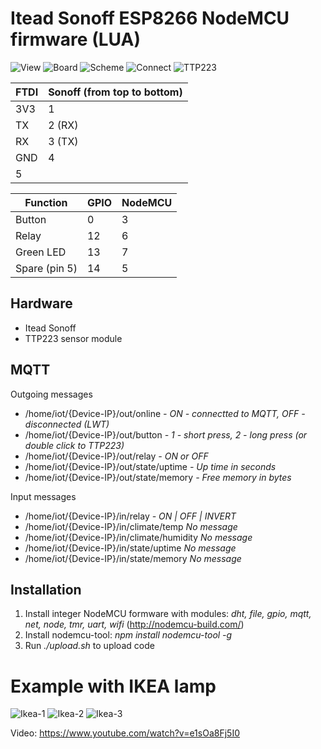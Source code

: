 # Itead Sonoff ESP8266 NodeMCU firmware (LUA)

![View](pic/view.jpg "View")
![Board](pic/board.jpg "Board")
![Scheme](pic/scheme.jpg "Scheme")
![Connect](pic/connect.jpg "Connect")
![TTP223](pic/ttp223.jpg "TTP223")

FTDI | Sonoff (from top to bottom)
--- | ---
3V3	| 1
TX | 2 (RX)
RX | 3 (TX)
GND | 4
 | 5

Function | GPIO | NodeMCU
--- | --- | ---
Button | 0 | 3
Relay | 12 | 6
Green LED | 13 | 7
Spare (pin 5) | 14 | 5


## Hardware
- Itead Sonoff
- TTP223 sensor module

## MQTT
Outgoing messages

- /home/iot/{Device-IP}/out/online               *- ON - connectted to MQTT, OFF - disconnected (LWT)*
- /home/iot/{Device-IP}/out/button               *- 1 - short press, 2 - long press (or double click to TTP223)*
- /home/iot/{Device-IP}/out/relay                *- ON or OFF*
- /home/iot/{Device-IP}/out/state/uptime         *- Up time in seconds*
- /home/iot/{Device-IP}/out/state/memory         *- Free memory in bytes*

Input messages
- /home/iot/{Device-IP}/in/relay                *- ON | OFF | INVERT*
- /home/iot/{Device-IP}/in/climate/temp         *No message*
- /home/iot/{Device-IP}/in/climate/humidity     *No message*
- /home/iot/{Device-IP}/in/state/uptime         *No message*
- /home/iot/{Device-IP}/in/state/memory         *No message*

## Installation
1. Install integer NodeMCU formware with modules: *dht, file, gpio, mqtt, net, node, tmr, uart, wifi* (http://nodemcu-build.com/)
2. Install nodemcu-tool:
   *npm install nodemcu-tool -g*
3. Run *./upload.sh* to upload code

# Example with IKEA lamp

![Ikea-1](pic/ikea1.jpg "Ikea-1")
![Ikea-2](pic/ikea2.jpg "Ikea-2")
![Ikea-3](pic/ikea3.jpg "Ikea-3")

Video:
https://www.youtube.com/watch?v=e1sOa8Fj5I0
